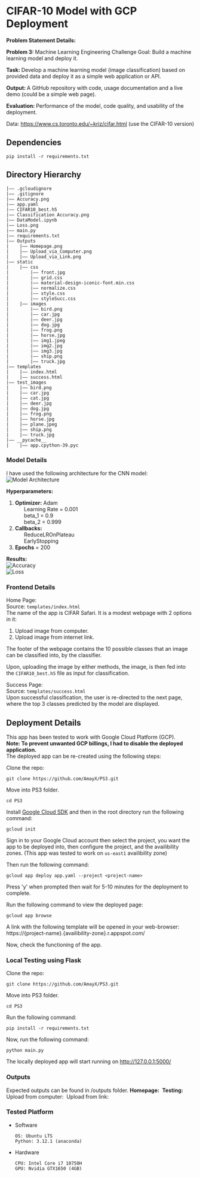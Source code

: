 CIFAR-10 Model with GCP Deployment
===
<strong>Problem Statement Details: </strong>

<strong>Problem 3: </strong>
Machine Learning Engineering Challenge
Goal: Build a machine learning model and deploy it.

<strong>Task: </strong>
Develop a machine learning model (image classification) based on provided data and deploy it as a simple web application or API.

<strong>Output: </strong>
A GitHub repository with code, usage documentation and a live demo (could be a simple web page).

<strong>Evaluation: </Strong>
Performance of the model, code quality, and usability of the deployment.

Data: https://www.cs.toronto.edu/~kriz/cifar.html (use the CIFAR-10 version)

## Dependencies
```
pip install -r requirements.txt
```

## Directory Hierarchy
```
|—— .gcloudignore
|—— .gitignore
|—— Accuracy.png
|—— app.yaml
|—— CIFAR10_best.h5
|—— Classification Accuracy.png
|—— DataModel.ipynb
|—— Loss.png
|—— main.py
|—— requirements.txt
|—— Outputs
|    |—— Homepage.png
|    |—— Upload_via_Computer.png
|    |—— Upload_via_Link.png
|—— static
|    |—— css
|        |—— front.jpg
|        |—— grid.css
|        |—— material-design-iconic-font.min.css
|        |—— normalize.css
|        |—— style.css
|        |—— styleSucc.css
|    |—— images
|        |—— bird.png
|        |—— car.jpg
|        |—— deer.jpg
|        |—— dog.jpg
|        |—— frog.png
|        |—— horse.jpg
|        |—— img1.jpeg
|        |—— img2.jpg
|        |—— img3.jpg
|        |—— ship.png
|        |—— truck.jpg
|—— templates
|    |—— index.html
|    |—— success.html
|—— test_images
|    |—— bird.png
|    |—— car.jpg
|    |—— cat.jpg
|    |—— deer.jpg
|    |—— dog.jpg
|    |—— frog.png
|    |—— horse.jpg
|    |—— plane.jpeg
|    |—— ship.png
|    |—— truck.jpg
|—— __pycache__
|    |—— app.cpython-39.pyc
```

### Model Details
I have used the following architecture for the CNN model:
<img src="Model_arch.png" alt="Model Architecture"></img>

<strong>Hyperparameters:</strong>
<ol>
<li>
<b>Optimizer:</b> Adam
<ul>
Learning Rate = 0.001
</ul>
<ul>
beta_1 = 0.9
</ul>
<ul>
beta_2 = 0.999
</ul>
</li>
<li>
<b>Callbacks:</b>
<ul>
ReduceLROnPlateau
</ul>
<ul>
EarlyStopping
</ul>
</li>
<li>
<b>Epochs</b> = 200
</li>
</ol>

<strong>Results: </strong>
<br>
<img src="Accuracy.png" alt="Accuracy"></img>
<br>
<img src="Loss.png" alt="Loss"></img>

### Frontend Details
Home Page: <br>
Source: ```templates/index.html``` <br>
The name of the app is CIFAR Safari. It is a modest webpage with 2 options in it:
<ol>
<li>
Upload image from computer.
</li>
<li>
Upload image from internet link.
</li>
</ol>

The footer of the webpage contains the 10 possible classes that an image can be classified into, by the classifier. <br>

Upon, uploading the image by either methods, the image, is then fed into the ```CIFAR10_best.h5``` file as input for classification.

Success Page: <br>
Source: ```templates/success.html``` <br>
Upon successful classification, the user is re-directed to the next page, where the top 3 classes predicted by the model are displayed.

## Deployment Details
This app has been tested to work with Google Cloud Platform (GCP).<br>
<strong>Note: To prevent unwanted GCP billings, I had to disable the deployed application. </strong>
<br>The deployed app can be re-created using the following steps:

Clone the repo:
```
git clone https://github.com/AmayX/PS3.git
```
Move into PS3 folder.
```
cd PS3
```

Install <a href='https://cloud.google.com/sdk/docs/install'>Google Cloud SDK</a> and then in the root directory run the following command:
```
gcloud init
```

Sign in to your Google Cloud account then select the project, you want the app to be deployed into, then configure the project, and the availibility zones.
(This app was tested to work on ```us-east1``` availibility zone)

Then run the following command:
```
gcloud app deploy app.yaml --project <project-name>
```

Press 'y' when prompted then wait for 5-10 minutes for the deployment to complete.

Run the following command to view the deployed page:
```
gcloud app browse
```

A link with the following template will be opened in your web-browser:
https://{project-name}.{availibility-zone}.r.appspot.com/

Now, check the functioning of the app.

### Local Testing using Flask
Clone the repo:
```
git clone https://github.com/AmayX/PS3.git
```

Move into PS3 folder.
```
cd PS3
```

Run the following command:
```
pip install -r requirements.txt 
```

Now, run the following command:
```
python main.py
```

The locally deployed app will start running on http://127.0.0.1:5000/

### Outputs
Expected outputs can be found in /outputs folder.
<b>Homepage:</b>
<img src="Outputs/Homepage.png" alt=""></img>
<b>Testing:</b>
Upload from computer:
<img src="Outputs/Upload_via_Computer.png" alt=""></img>
Upload from link:
<img src="Outputs/Upload_via_link.png" alt=""></img>

### Tested Platform
- Software
  ```
  OS: Ubuntu LTS
  Python: 3.12.1 (anaconda)
  ```
- Hardware
  ```
  CPU: Intel Core i7 10750H
  GPU: Nvidia GTX1650 (4GB)
  ```
